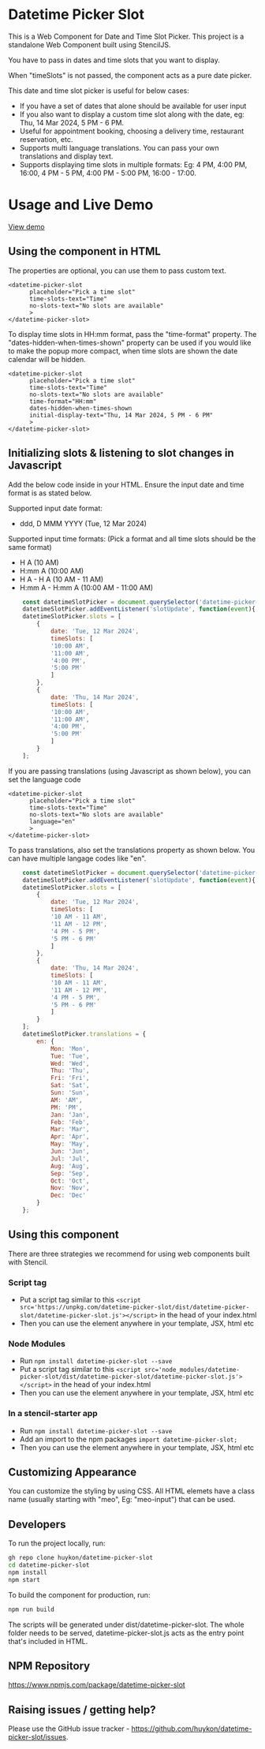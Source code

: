 # Datetime Picker Slot

This is a Web Component for Date and Time Slot Picker. This project is a standalone Web Component built using StencilJS.

You have to pass in dates and time slots that you want to display.

When "timeSlots" is not passed, the component acts as a pure date picker.

This date and time slot picker is useful for below cases:
- If you have a set of dates that alone should be available for user input
- If you also want to display a custom time slot along with the date, eg: Thu, 14 Mar 2024, 5 PM - 6 PM.
- Useful for appointment booking, choosing a delivery time, restaurant reservation, etc.
- Supports multi language translations. You can pass your own translations and display text.
- Supports displaying time slots in multiple formats: Eg: 4 PM, 4:00 PM, 16:00, 4 PM - 5 PM, 4:00 PM - 5:00 PM, 16:00 - 17:00.

# Usage and Live Demo

[View demo](https://codesandbox.io/p/sandbox/datetime-slot-picker-gvd69w)

## Using the component in HTML

The properties are optional, you can use them to pass custom text.

```
<datetime-picker-slot 
      placeholder="Pick a time slot" 
      time-slots-text="Time"
      no-slots-text="No slots are available"
      >
</datetime-picker-slot>
```

To display time slots in HH:mm format, pass the "time-format" property. The "dates-hidden-when-times-shown" property can be used if you would like to make the popup more compact, when time slots are shown the date calendar will be hidden.

```
<datetime-picker-slot 
      placeholder="Pick a time slot" 
      time-slots-text="Time"
      no-slots-text="No slots are available" 
      time-format="HH:mm"
      dates-hidden-when-times-shown
      initial-display-text="Thu, 14 Mar 2024, 5 PM - 6 PM"
      >
</datetime-picker-slot>
```

## Initializing slots & listening to slot changes in Javascript

Add the below code inside <script></script> in your HTML. Ensure the input date and time format is as stated below.

Supported input date format: 
- ddd, D MMM YYYY (Tue, 12 Mar 2024)

Supported input time formats: (Pick a format and all time slots should be the same format)
- H A (10 AM)
- H:mm A (10:00 AM)
- H A - H A (10 AM - 11 AM)
- H:mm A - H:mm A (10:00 AM - 11:00 AM)

```javascript
    const datetimeSlotPicker = document.querySelector('datetime-picker-slot');
    datetimeSlotPicker.addEventListener('slotUpdate', function(event){ console.log('Updated Slot: ', event.detail) });
    datetimeSlotPicker.slots = [
        {
            date: 'Tue, 12 Mar 2024',
            timeSlots: [
            '10:00 AM',
            '11:00 AM',
            '4:00 PM',
            '5:00 PM'
            ]
        },
        {
            date: 'Thu, 14 Mar 2024',
            timeSlots: [
            '10:00 AM',
            '11:00 AM',
            '4:00 PM',
            '5:00 PM'
            ]
        }
    ];
```

If you are passing translations (using Javascript as shown below), you can set the language code

```
<datetime-picker-slot 
      placeholder="Pick a time slot" 
      time-slots-text="Time"
      no-slots-text="No slots are available" 
      language="en"
      >
</datetime-picker-slot>
```

To pass translations, also set the translations property as shown below. You can have multiple langage codes like "en".

```javascript
    const datetimeSlotPicker = document.querySelector('datetime-picker-slot');
    datetimeSlotPicker.addEventListener('slotUpdate', function(event){ console.log('Updated Slot: ', event.detail) });
    datetimeSlotPicker.slots = [
        {
            date: 'Tue, 12 Mar 2024',
            timeSlots: [
            '10 AM - 11 AM',
            '11 AM - 12 PM',
            '4 PM - 5 PM',
            '5 PM - 6 PM'
            ]
        },
        {
            date: 'Thu, 14 Mar 2024',
            timeSlots: [
            '10 AM - 11 AM',
            '11 AM - 12 PM',
            '4 PM - 5 PM',
            '5 PM - 6 PM'
            ]
        }
    ];
    datetimeSlotPicker.translations = {
        en: {
            Mon: 'Mon',
            Tue: 'Tue',
            Wed: 'Wed',
            Thu: 'Thu',
            Fri: 'Fri',
            Sat: 'Sat',
            Sun: 'Sun',
            AM: 'AM',
            PM: 'PM',
            Jan: 'Jan',
            Feb: 'Feb',
            Mar: 'Mar',
            Apr: 'Apr',
            May: 'May',
            Jun: 'Jun',
            Jul: 'Jul',
            Aug: 'Aug',
            Sep: 'Sep',
            Oct: 'Oct',
            Nov: 'Nov',
            Dec: 'Dec'
        }
    };
```

## Using this component

There are three strategies we recommend for using web components built with Stencil.

### Script tag

- Put a script tag similar to this `<script src='https://unpkg.com/datetime-picker-slot/dist/datetime-picker-slot/datetime-picker-slot.js'></script>` in the head of your index.html
- Then you can use the element anywhere in your template, JSX, html etc

### Node Modules
- Run `npm install datetime-picker-slot --save`
- Put a script tag similar to this `<script src='node_modules/datetime-picker-slot/dist/datetime-picker-slot/datetime-picker-slot.js'></script>` in the head of your index.html
- Then you can use the element anywhere in your template, JSX, html etc

### In a stencil-starter app
- Run `npm install datetime-picker-slot --save`
- Add an import to the npm packages `import datetime-picker-slot;`
- Then you can use the element anywhere in your template, JSX, html etc

## Customizing Appearance

You can customize the styling by using CSS. All HTML elemets have a class name (usually starting with "meo", Eg: "meo-input") that can be used.

## Developers

To run the project locally, run:

```bash
gh repo clone huykon/datetime-picker-slot
cd datetime-picker-slot
npm install
npm start
```

To build the component for production, run:

```bash
npm run build
```

The scripts will be generated under dist/datetime-picker-slot. 
The whole folder needs to be served, datetime-picker-slot.js acts as the entry point that's included in HTML.

## NPM Repository

https://www.npmjs.com/package/datetime-picker-slot

## Raising issues / getting help?

Please use the GitHub issue tracker - https://github.com/huykon/datetime-picker-slot/issues.